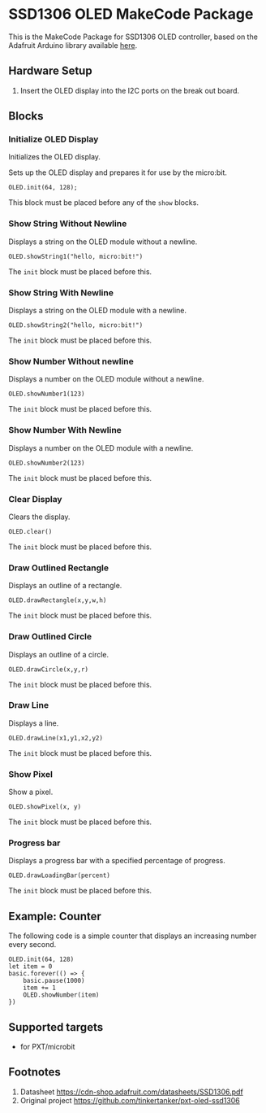 # SSD1306 OLED MakeCode Package

This is the MakeCode Package for SSD1306 OLED controller, based on the Adafruit Arduino library available [here](https://github.com/adafruit/Adafruit_SSD1306).

## Hardware Setup
1. Insert the OLED display into the I2C ports on the break out board.

## Blocks
### Initialize OLED Display
Initializes the OLED display.

Sets up the OLED display and prepares it for use by the micro:bit.

```sig
OLED.init(64, 128);
```

This block must be placed before any of the ``show`` blocks.

### Show String Without Newline
Displays a string on the OLED module without a newline.

```sig
OLED.showString1("hello, micro:bit!")
```

The ``init`` block must be placed before this.

### Show String With Newline
Displays a string on the OLED module with a newline.

```sig
OLED.showString2("hello, micro:bit!")
```

The ``init`` block must be placed before this.


### Show Number Without newline
Displays a number on the OLED module without a newline.

```sig
OLED.showNumber1(123)
```

The ``init`` block must be placed before this.


### Show Number With Newline
Displays a number on the OLED module with a newline.

```sig
OLED.showNumber2(123)
```

The ``init`` block must be placed before this.


### Clear Display
Clears the display.

```sig
OLED.clear()
```

The ``init`` block must be placed before this.

### Draw Outlined Rectangle
Displays an outline of a rectangle.

```sig
OLED.drawRectangle(x,y,w,h)
```

The ``init`` block must be placed before this.


### Draw Outlined Circle
Displays an outline of a circle.

```sig
OLED.drawCircle(x,y,r)
```

The ``init`` block must be placed before this.


### Draw Line
Displays a line.

```sig
OLED.drawLine(x1,y1,x2,y2)
```

The ``init`` block must be placed before this.

### Show Pixel
Show a pixel.

```sig
OLED.showPixel(x, y)
```

The ``init`` block must be placed before this.

### Progress bar
Displays a progress bar with a specified percentage of progress.

```sig
OLED.drawLoadingBar(percent)
```

The ``init`` block must be placed before this.


## Example: Counter
The following code is a simple counter that displays an increasing number every second.

```blocks
OLED.init(64, 128)
let item = 0
basic.forever(() => {
    basic.pause(1000)
    item += 1
    OLED.showNumber(item)
})
```

## Supported targets

* for PXT/microbit

## Footnotes

1.  Datasheet https://cdn-shop.adafruit.com/datasheets/SSD1306.pdf
2.  Original project https://github.com/tinkertanker/pxt-oled-ssd1306